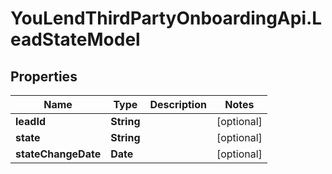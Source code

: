 # YouLendThirdPartyOnboardingApi.LeadStateModel

## Properties

Name | Type | Description | Notes
------------ | ------------- | ------------- | -------------
**leadId** | **String** |  | [optional] 
**state** | **String** |  | [optional] 
**stateChangeDate** | **Date** |  | [optional] 



